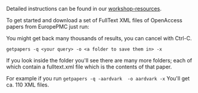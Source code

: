 
Detailed instructions can be found in our [workshop-resources](https://github.com/ContentMine/workshop-resources/tree/master/software-tutorials/getpapers).

To get started and download a set of FullText XML files of OpenAccess papers from EuropePMC just run:

You might get back many thousands of results, you can cancel with Ctrl-C.

```getpapers -q <your query> -o <a folder to save them in> -x```

If you look inside the folder you'll see there are many more folders; each of which contain a fulltext.xml file which is the contents of that paper.

For example if you run `getpapers -q -aardvark  -o aardvark -x` You'll get ca. 110 XML files.
